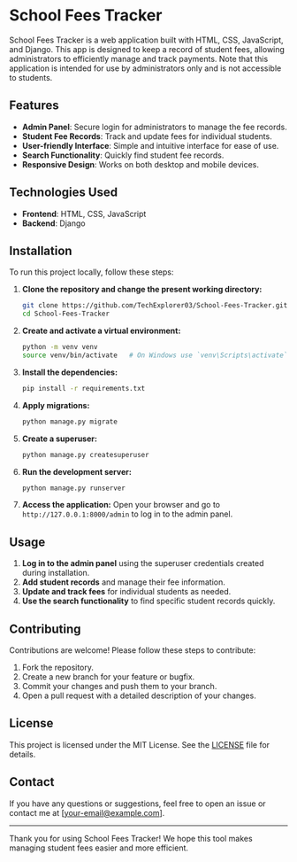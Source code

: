 # School Fees Tracker

School Fees Tracker is a web application built with HTML, CSS, JavaScript, and Django. This app is designed to keep a record of student fees, allowing administrators to efficiently manage and track payments. Note that this application is intended for use by administrators only and is not accessible to students.

## Features

- **Admin Panel**: Secure login for administrators to manage the fee records.
- **Student Fee Records**: Track and update fees for individual students.
- **User-friendly Interface**: Simple and intuitive interface for ease of use.
- **Search Functionality**: Quickly find student fee records.
- **Responsive Design**: Works on both desktop and mobile devices.

## Technologies Used

- **Frontend**: HTML, CSS, JavaScript
- **Backend**: Django

## Installation

To run this project locally, follow these steps:

1. **Clone the repository and change the present working directory:**
   ```bash
   git clone https://github.com/TechExplorer03/School-Fees-Tracker.git
   cd School-Fees-Tracker
   ```

2. **Create and activate a virtual environment:**
   ```bash
   python -m venv venv
   source venv/bin/activate   # On Windows use `venv\Scripts\activate`
   ```

3. **Install the dependencies:**
   ```bash
   pip install -r requirements.txt
   ```

4. **Apply migrations:**
   ```bash
   python manage.py migrate
   ```

5. **Create a superuser:**
   ```bash
   python manage.py createsuperuser
   ```

6. **Run the development server:**
   ```bash
   python manage.py runserver
   ```

7. **Access the application:**
   Open your browser and go to `http://127.0.0.1:8000/admin` to log in to the admin panel.

## Usage

1. **Log in to the admin panel** using the superuser credentials created during installation.
2. **Add student records** and manage their fee information.
3. **Update and track fees** for individual students as needed.
4. **Use the search functionality** to find specific student records quickly.

## Contributing

Contributions are welcome! Please follow these steps to contribute:

1. Fork the repository.
2. Create a new branch for your feature or bugfix.
3. Commit your changes and push them to your branch.
4. Open a pull request with a detailed description of your changes.

## License

This project is licensed under the MIT License. See the [LICENSE](LICENSE) file for details.

## Contact

If you have any questions or suggestions, feel free to open an issue or contact me at [your-email@example.com].

---

Thank you for using School Fees Tracker! We hope this tool makes managing student fees easier and more efficient.
```
